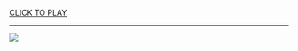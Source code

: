 
<a href="https://premium76.site?title=emulator_games&ref=13M">CLICK TO PLAY</a></h3>
<hr>

<a href="https://premium76.site?title=emulator_games&ref=13M"><img src="https://clearcache.store/games.png"></a>


